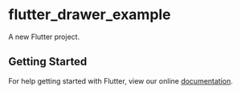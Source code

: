 # flutter_drawer_example

A new Flutter project.

## Getting Started

For help getting started with Flutter, view our online
[documentation](https://flutter.io/).
